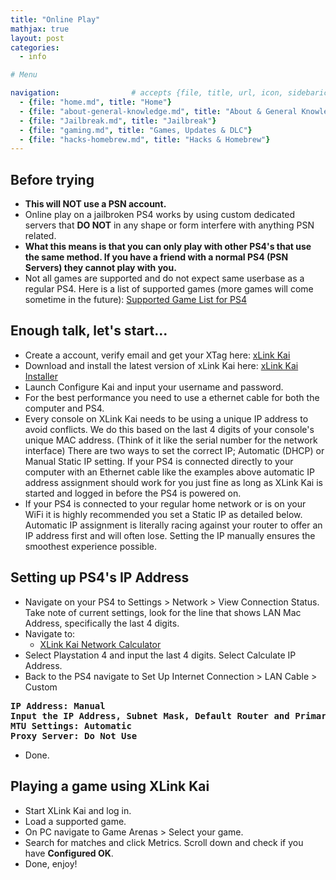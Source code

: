 ```yaml
---
title: "Online Play"
mathjax: true
layout: post
categories:
  - info

# Menu

navigation:                # accepts {file, title, url, icon, sidebaricon}
  - {file: "home.md", title: "Home"}
  - {file: "about-general-knowledge.md", title: "About & General Knowledge"}
  - {file: "Jailbreak.md", title: "Jailbreak"}
  - {file: "gaming.md", title: "Games, Updates & DLC"}
  - {file: "hacks-homebrew.md", title: "Hacks & Homebrew"}
---
```


## Before trying

 * **This will NOT use a PSN account.**
 * Online play on a jailbroken PS4 works by using custom dedicated servers that **DO NOT** in any shape or form interfere with anything PSN related.
 * **What this means is that you can only play with other PS4's that use the same method. If you have a friend with a normal PS4 (PSN Servers) they cannot play with you.**
 * Not all games are supported and do not expect same userbase as a regular PS4. Here is a list of supported games (more games will come sometime in the future):
<a href="https://www.teamxlink.co.uk/wiki/Supported_Games#Sony_Playstation_4"> Supported Game List for PS4 </a>

## Enough talk, let's start...

 * Create a account, verify email and get your XTag here:
<a href="https://www.teamxlink.co.uk/"> xLink Kai </a>
 * Download and install the latest version of xLink Kai here:
<a href="https://www.teamxlink.co.uk/go?c=download"> xLink Kai Installer </a>
 * Launch Configure Kai and input your username and password.
 * For the best performance you need to use a ethernet cable for both the computer and PS4.
 * Every console on XLink Kai needs to be using a unique IP address to avoid conflicts. We do this based on the last 4 digits of your console's unique MAC address. (Think of it like the serial number for the network interface) There are two ways to set the correct IP; Automatic (DHCP) or Manual Static IP setting. If your PS4 is connected directly to your computer with an Ethernet cable like the examples above automatic IP address assignment should work for you just fine as long as XLink Kai is started and logged in before the PS4 is powered on.
 * If your PS4 is connected to your regular home network or is on your WiFi it is highly recommended you set a Static IP as detailed below. Automatic IP assignment is literally racing against your router to offer an IP address first and will often lose. Setting the IP manually ensures the smoothest experience possible.

## Setting up PS4's IP Address
 * Navigate on your PS4 to Settings > Network > View Connection Status. Take note of current settings, look for the line that shows LAN Mac Address, specifically the last 4 digits.
 * Navigate to:
    * <a href="https://www.teamxlink.co.uk/ipcalculator/"> XLink Kai Network Calculator </a>
 * Select Playstation 4 and input the last 4 digits. Select Calculate IP Address.
 * Back to the PS4 navigate to Set Up Internet Connection > LAN Cable > Custom
<pre>
<strong>IP Address: Manual</strong>
<strong>Input the IP Address, Subnet Mask, Default Router and Primary DNS from the Calculator.</strong>
<strong>MTU Settings: Automatic</strong>
<strong>Proxy Server: Do Not Use</strong>
</pre>
 * Done.


## Playing a game using XLink Kai
 * Start XLink Kai and log in.
 * Load a supported game.
 * On PC navigate to Game Arenas > Select your game.
 * Search for matches and click Metrics. Scroll down and check if you have **Configured OK**.
 * Done, enjoy!
